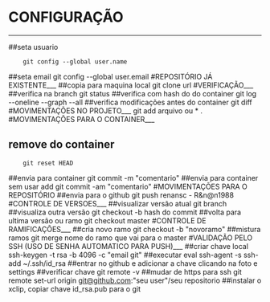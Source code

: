 # CONFIGURAÇÃO
---
##seta usuario

		git config --global user.name
##seta email
		git config --global user.email
#REPOSITÓRIO JÁ EXISTENTE___
##copia para maquina local
		git clone url
#VERIFICAÇÃO___
##verifica na branch
		git status
##verifica com hash do do container
		git log  --oneline  --graph  --all
##verifica modificações antes do container
		git diff
#MOVIMENTAÇÕES  NO PROJETO___
		git add arquivo ou * .
#MOVIMENTAÇÕES PARA O CONTAINER___
##	remove do container
		git reset HEAD
##envia para container
		git commit -m "comentario"
##envia para container sem usar add 
		git commit -am "comentario"
#MOVIMENTAÇÕES PARA O REPOSITÓRIO
##envia para o github
		git push renansc  - R&n@n1988
#CONTROLE DE VERSOES___
##visualizar versão atual 
		git branch
##visualiza outra versão
		git checkout -b hash do commit
##volta para ultima versão  ou ramo
		git checkout master
#CONTROLE DE RAMIFICAÇÕES___
##cria novo ramo
		git checkout -b "novoramo"
##mistura ramos
		git  merge nome do ramo que vai para o master
#VALIDAÇÃO PELO SSH (USO DE SENHA AUTOMATICO PARA PUSH)___
##criar chave local
		ssh-keygen -t rsa -b 4096 -c "email git"
##executar
		eval ssh-agent  -s 
		ssh-add ~/.ssh/id_rsa
##entrar no github e adicionar a chave clicando na foto e settings
##verificar chave 
		git remote -v
##mudar de https para ssh
		git remote set-url origin git@github.com:"seu user"/seu repositorio
##instalar o xclip, copiar chave id_rsa.pub para o git

